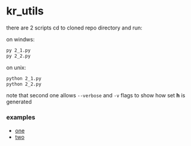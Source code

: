 # kr_utils

there are 2 scripts
cd to cloned repo directory and run:

on windws:
```bash
py 2_1.py
py 2_2.py
```

on unix:

```bash
python 2_1.py
python 2_2.py
```

note that second one allows `--verbose` and `-v` flags to show how set __h__ is generated

### examples

- [one](https://github.com/annbgn/kr_utils/blob/master/2_1.png)
- [two](https://github.com/annbgn/kr_utils/blob/master/2_2.png)

